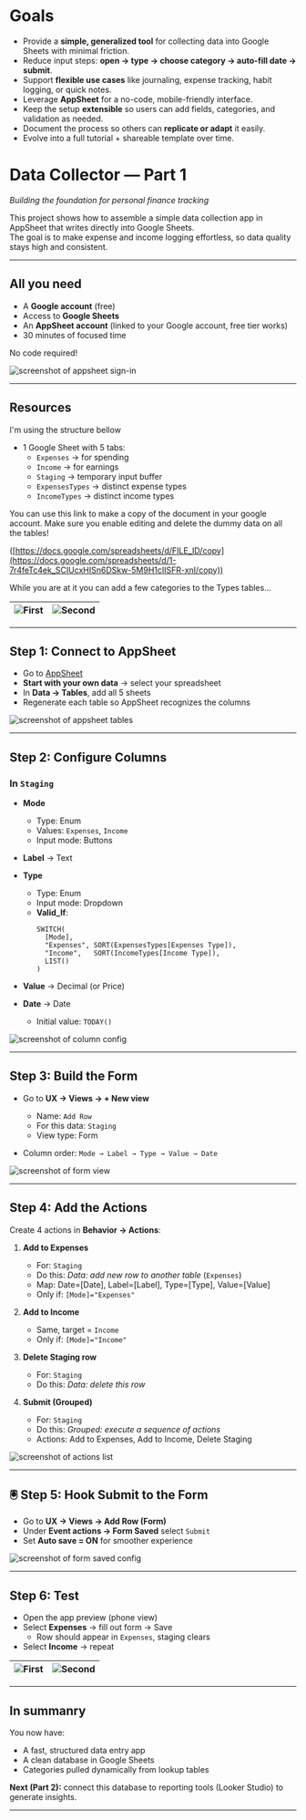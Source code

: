 # Goals

- Provide a **simple, generalized tool** for collecting data into Google Sheets with minimal friction.  
- Reduce input steps: **open → type → choose category → auto-fill date → submit**.  
- Support **flexible use cases** like journaling, expense tracking, habit logging, or quick notes.  
- Leverage **AppSheet** for a no-code, mobile-friendly interface.  
- Keep the setup **extensible** so users can add fields, categories, and validation as needed.  
- Document the process so others can **replicate or adapt** it easily.  
- Evolve into a full tutorial + shareable template over time.


# Data Collector — Part 1  
*Building the foundation for personal finance tracking*

This project shows how to assemble a simple data collection app in AppSheet that writes directly into Google Sheets.  
The goal is to make expense and income logging effortless, so data quality stays high and consistent.

---

## All you need

- A **Google account** (free) 
- Access to **Google Sheets**
- An **AppSheet account** (linked to your Google account, free tier works)  
- 30 minutes of focused time  

No code required!

![screenshot of appsheet sign-in](Captura_1.png)

---

## Resources

I'm using the structure bellow

- 1 Google Sheet with 5 tabs:  
  - `Expenses` → for spending  
  - `Income` → for earnings  
  - `Staging` → temporary input buffer   
  - `ExpensesTypes` → distinct expense types  
  - `IncomeTypes` → distinct income types  


You can use this link to make a copy of the document in your google account. Make sure you enable editing and delete the dummy data on all the tables!

([https://docs.google.com/spreadsheets/d/FILE_ID/copy](https://docs.google.com/spreadsheets/d/1-7r4feTc4ek_SCIUcxHISn6DSkw-5M9H1cIISFR-xnI/copy))

While you are at it you can add a few categories to the Types tables...

| ![First](Captura_104.png) | ![Second](Captura_105.png) |
|----------------------------------|-----------------------------------|
---

## Step 1: Connect to AppSheet

- Go to [AppSheet](https://www.appsheet.com/)  
- **Start with your own data** → select your spreadsheet  
- In **Data → Tables**, add all 5 sheets  
- Regenerate each table so AppSheet recognizes the columns  

![screenshot of appsheet tables](Captura_2.png)

---

## Step 2: Configure Columns  

### In `Staging`  

- **Mode**  
  - Type: Enum  
  - Values: `Expenses`, `Income`  
  - Input mode: Buttons  

- **Label** → Text  

- **Type**  
  - Type: Enum  
  - Input mode: Dropdown  
  - **Valid_If**:  
    ```appsheet
    SWITCH(
      [Mode],
      "Expenses", SORT(ExpensesTypes[Expenses Type]),
      "Income",   SORT(IncomeTypes[Income Type]),
      LIST()
    )
    ```

- **Value** → Decimal (or Price)  

- **Date** → Date  
  - Initial value: `TODAY()`  

![screenshot of column config](Captura_3.png)

---

## Step 3: Build the Form  

- Go to **UX → Views → + New view**  
  - Name: `Add Row`  
  - For this data: `Staging`  
  - View type: Form  

- Column order: `Mode → Label → Type → Value → Date`  

![screenshot of form view](Captura_41.png)

---

## Step 4: Add the Actions  

Create 4 actions in **Behavior → Actions**:  

1. **Add to Expenses**  
   - For: `Staging`  
   - Do this: *Data: add new row to another table* (`Expenses`)  
   - Map: Date=[Date], Label=[Label], Type=[Type], Value=[Value]  
   - Only if: `[Mode]="Expenses"`  

2. **Add to Income**  
   - Same, target = `Income`  
   - Only if: `[Mode]="Income"`  

3. **Delete Staging row**  
   - For: `Staging`  
   - Do this: *Data: delete this row*  

4. **Submit (Grouped)**  
   - For: `Staging`  
   - Do this: *Grouped: execute a sequence of actions*  
   - Actions: Add to Expenses, Add to Income, Delete Staging  

![screenshot of actions list](Captura_5.png)

---

## 🖲 Step 5: Hook Submit to the Form  

- Go to **UX → Views → Add Row (Form)**  
- Under **Event actions → Form Saved** select `Submit`  
- Set **Auto save = ON** for smoother experience  

![screenshot of form saved config](Captura_6.png)

---

## Step 6: Test  

- Open the app preview (phone view)  
- Select **Expenses** → fill out form → Save  
  - Row should appear in `Expenses`, staging clears  
- Select **Income** → repeat  

| ![First](Captura_701.png) | ![Second](Captura_702.png) |
|----------------------------------|-----------------------------------|


---

## In summanry

You now have:  
- A fast, structured data entry app  
- A clean database in Google Sheets  
- Categories pulled dynamically from lookup tables  

**Next (Part 2):** connect this database to reporting tools (Looker Studio) to generate insights.  

---
